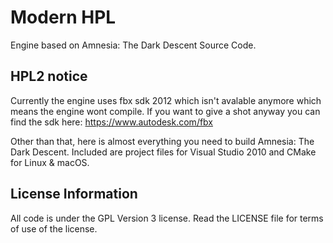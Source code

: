 Modern HPL
==========

Engine based on Amnesia: The Dark Descent Source Code.

## HPL2 notice
Currently the engine uses fbx sdk 2012 which isn't avalable anymore which means the engine wont compile. If you want to give a shot anyway you can find the sdk here:
https://www.autodesk.com/fbx

Other than that, here is almost everything you need to build Amnesia: The Dark Descent. Included are project files for Visual Studio 2010 and CMake for Linux & macOS. 

## License Information
All code is under the GPL Version 3 license. Read the LICENSE file for terms of use of the license.
